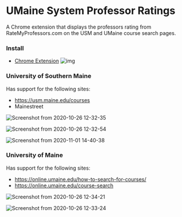 # UMaine System Professor Ratings

A Chrome extension that displays the professors rating from RateMyProfessors.com on the USM and UMaine course search pages.

### Install
- [Chrome Extension](https://chrome.google.com/webstore/detail/umaine-system-professor-r/mpfmbeejjndjkpmfohjkfiabhofjmolj)
![img](https://img.shields.io/chrome-web-store/v/mpfmbeejjndjkpmfohjkfiabhofjmolj.svg?label=%20)

 ### University of Southern Maine
 Has support for the following sites:
 - https://usm.maine.edu/courses
 - Mainestreet
 
![Screenshot from 2020-10-26 12-32-35](https://user-images.githubusercontent.com/35780502/97200493-aae39f00-1787-11eb-9c17-948b6ad290ae.png)

![Screenshot from 2020-10-26 12-32-54](https://user-images.githubusercontent.com/35780502/97200489-a9b27200-1787-11eb-8268-8570f7417c38.png)

![Screenshot from 2020-11-01 14-40-38](https://user-images.githubusercontent.com/35780502/97816915-f8b84580-1c66-11eb-96c7-4c45d7851326.png)

### University of Maine
 Has support for the following sites:
 - https://online.umaine.edu/how-to-search-for-courses/ 
 - https://online.umaine.edu/course-search

![Screenshot from 2020-10-26 12-34-21](https://user-images.githubusercontent.com/35780502/97200553-bcc54200-1787-11eb-8b20-d9f4224ae37a.png)

![Screenshot from 2020-10-26 12-33-24](https://user-images.githubusercontent.com/35780502/97200555-bdf66f00-1787-11eb-9883-68e644ce81cc.png)



